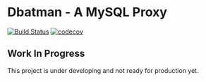 Dbatman - A MySQL Proxy
==============

[![Build Status](https://travis-ci.org/bytedance/dbatman.svg?branch=master)](https://travis-ci.org/bytedance/dbatman)
[![codecov](https://codecov.io/gh/bytedance/dbatman/branch/master/graph/badge.svg)](https://codecov.io/gh/bytedance/dbatman)


## Work In Progress

This project is under developing and not ready for production yet.
